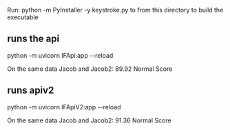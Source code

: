 Run: python -m PyInstaller -y keystroke.py to from this directory to build the executable

## runs the api

python -m uvicorn IFApi:app --reload

On the same data Jacob and Jacob2: 89.92 Normal Score


## runs apiv2
python -m uvicorn IFApiV2:app --reload

On the same data Jacob and Jacob2: 91.36 Normal Score
